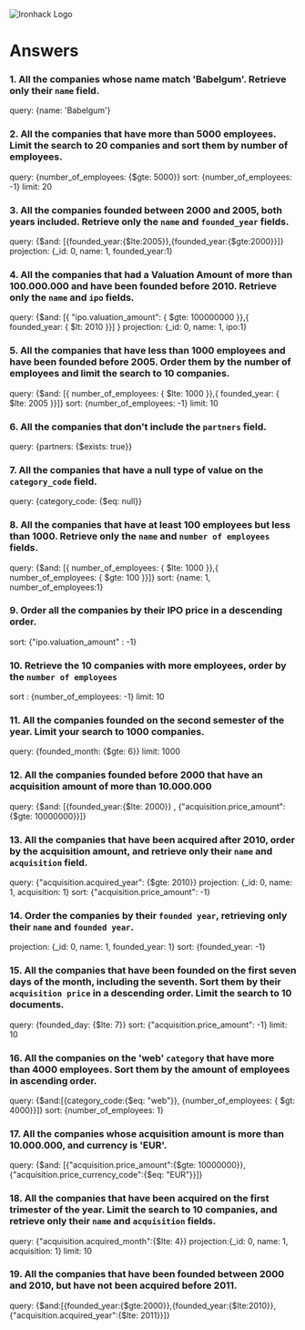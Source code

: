 ![Ironhack Logo](https://i.imgur.com/1QgrNNw.png)

# Answers

### 1. All the companies whose name match 'Babelgum'. Retrieve only their `name` field.

query: {name: 'Babelgum'}

### 2. All the companies that have more than 5000 employees. Limit the search to 20 companies and sort them by **number of employees**.

query: {number_of_employees: {$gte: 5000}}
sort: {number_of_employees: -1}
limit: 20

### 3. All the companies founded between 2000 and 2005, both years included. Retrieve only the `name` and `founded_year` fields.

query: {$and: [{founded_year:{$lte:2005}},{founded_year:{$gte:2000}}]}
projection: {_id: 0, name: 1, founded_year:1}

### 4. All the companies that had a Valuation Amount of more than 100.000.000 and have been founded before 2010. Retrieve only the `name` and `ipo` fields.

query: {$and: [{ "ipo.valuation_amount": { $gte: 100000000 }},{ founded_year: { $lt: 2010 }}] }
projection: {_id: 0, name: 1, ipo:1}

### 5. All the companies that have less than 1000 employees and have been founded before 2005. Order them by the number of employees and limit the search to 10 companies.

query: {$and: [{ number_of_employees: { $lte: 1000 }},{ founded_year: { $lte: 2005 }}]}
sort: {number_of_employees: -1}
limit: 10

### 6. All the companies that don't include the `partners` field.

query: {partners: {$exists: true}} 

### 7. All the companies that have a null type of value on the `category_code` field.

query: {category_code: {$eq: null}} 

### 8. All the companies that have at least 100 employees but less than 1000. Retrieve only the `name` and `number of employees` fields.

query: {$and: [{ number_of_employees: { $lte: 1000 }},{ number_of_employees: { $gte: 100 }}]}
sort: {name: 1, number_of_employees:1}

### 9. Order all the companies by their IPO price in a descending order.

sort: {"ipo.valuation_amount" : -1}

### 10. Retrieve the 10 companies with more employees, order by the `number of employees`

sort : {number_of_employees: -1}
limit: 10

### 11. All the companies founded on the second semester of the year. Limit your search to 1000 companies.

query: {founded_month: {$gte: 6}}
limit: 1000

### 12. All the companies founded before 2000 that have an acquisition amount of more than 10.000.000

query: {$and: [{founded_year:{$lte: 2000}} , {"acquisition.price_amount": {$gte: 10000000}}]}

### 13. All the companies that have been acquired after 2010, order by the acquisition amount, and retrieve only their `name` and `acquisition` field.

query: {"acquisition.acquired_year": {$gte: 2010}}
projection: {_id: 0, name: 1, acquisition: 1}
sort: {"acquisition.price_amount": -1}

### 14. Order the companies by their `founded year`, retrieving only their `name` and `founded year`.

projection: {_id: 0, name: 1, founded_year: 1}
sort: {founded_year: -1}

### 15. All the companies that have been founded on the first seven days of the month, including the seventh. Sort them by their `acquisition price` in a descending order. Limit the search to 10 documents.

query: {founded_day: {$lte: 7}}
sort: {"acquisition.price_amount": -1}
limit: 10

### 16. All the companies on the 'web' `category` that have more than 4000 employees. Sort them by the amount of employees in ascending order.

query: {$and:[{category_code:{$eq: "web"}}, {number_of_employees: { $gt: 4000}}]}
sort: {number_of_employees: 1}

### 17. All the companies whose acquisition amount is more than 10.000.000, and currency is 'EUR'.

query: {$and: [{"acquisition.price_amount":{$gte: 10000000}},{"acquisition.price_currency_code":{$eq: "EUR"}}]}

### 18. All the companies that have been acquired on the first trimester of the year. Limit the search to 10 companies, and retrieve only their `name` and `acquisition` fields.

query: {"acquisition.acquired_month":{$lte: 4}}
projection:{_id: 0, name: 1, acquisition: 1}
limit: 10

### 19. All the companies that have been founded between 2000 and 2010, but have not been acquired before 2011.

query: {$and:[{founded_year:{$gte:2000}},{founded_year:{$lte:2010}},{"acquisition.acquired_year":{$lte: 2011}}]}
